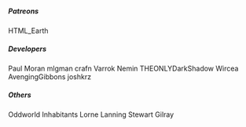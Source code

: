 ##### Patreons
HTML_Earth

##### Developers
Paul Moran
mlgman
crafn
Varrok
Nemin
THEONLYDarkShadow
Wircea
AvengingGibbons
joshkrz

##### Others
Oddworld Inhabitants
Lorne Lanning
Stewart Gilray
